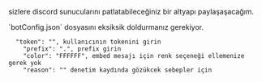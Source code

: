 sizlere discord sunucularını patlatabileceğiniz bir altyapı paylaşaşacağım.

\`botConfig.json\` dosyasını eksiksik doldurmanız gerekiyor.

```
  "token": "", kullanıcının tokenini girin
    "prefix": ".", prefix girin
    "color": "FFFFFF", embed mesajı için renk seçeneği ellemenize gerek yok
    "reason": "" denetim kaydında gözükcek sebepler için
```
